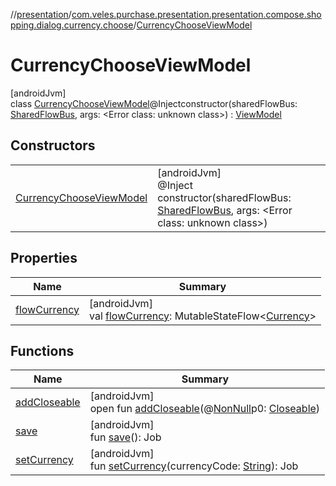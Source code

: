 //[presentation](../../../index.md)/[com.veles.purchase.presentation.presentation.compose.shopping.dialog.currency.choose](../index.md)/[CurrencyChooseViewModel](index.md)

# CurrencyChooseViewModel

[androidJvm]\
class [CurrencyChooseViewModel](index.md)@Injectconstructor(sharedFlowBus: [SharedFlowBus](../../com.veles.purchase.presentation.data.bus/-shared-flow-bus/index.md), args: <!---  GfmCommand {"@class":"org.jetbrains.dokka.gfm.ResolveLinkGfmCommand","dri":{"packageName":"","classNames":"<Error class: unknown class>","callable":null,"target":{"@class":"org.jetbrains.dokka.links.PointingToDeclaration"},"extra":null}} --->&lt;Error class: unknown class&gt;<!--- --->) : [ViewModel](https://developer.android.com/reference/kotlin/androidx/lifecycle/ViewModel.html)

## Constructors

| | |
|---|---|
| [CurrencyChooseViewModel](-currency-choose-view-model.md) | [androidJvm]<br>@Inject<br>constructor(sharedFlowBus: [SharedFlowBus](../../com.veles.purchase.presentation.data.bus/-shared-flow-bus/index.md), args: <!---  GfmCommand {"@class":"org.jetbrains.dokka.gfm.ResolveLinkGfmCommand","dri":{"packageName":"","classNames":"<Error class: unknown class>","callable":null,"target":{"@class":"org.jetbrains.dokka.links.PointingToDeclaration"},"extra":null}} --->&lt;Error class: unknown class&gt;<!--- --->) |

## Properties

| Name | Summary |
|---|---|
| [flowCurrency](flow-currency.md) | [androidJvm]<br>val [flowCurrency](flow-currency.md): MutableStateFlow&lt;[Currency](https://developer.android.com/reference/kotlin/java/util/Currency.html)&gt; |

## Functions

| Name | Summary |
|---|---|
| [addCloseable](../../com.veles.purchase.presentation.presentation.mvvm.purchase.sort/-sort-purchase-view-model/index.md#264516373%2FFunctions%2F-646359276) | [androidJvm]<br>open fun [addCloseable](../../com.veles.purchase.presentation.presentation.mvvm.purchase.sort/-sort-purchase-view-model/index.md#264516373%2FFunctions%2F-646359276)(@[NonNull](https://developer.android.com/reference/kotlin/androidx/annotation/NonNull.html)p0: [Closeable](https://developer.android.com/reference/kotlin/java/io/Closeable.html)) |
| [save](save.md) | [androidJvm]<br>fun [save](save.md)(): Job |
| [setCurrency](set-currency.md) | [androidJvm]<br>fun [setCurrency](set-currency.md)(currencyCode: [String](https://kotlinlang.org/api/latest/jvm/stdlib/kotlin/-string/index.html)): Job |
